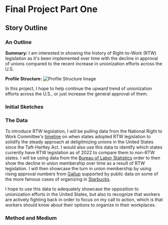 # Final Project Part One

## Story Outline

### An Outline

**Summary:** I am interested in showing the history of Right-to-Work (RTW) legislation as it's been implemented over time with the decline in approval of unions compared to the recent increase in unionization efforts across the U.S.

**Profile Structure:** 
![Profile Structure Image](https://ci3.googleusercontent.com/mail-img-att/AFCqZUQnJM3uGSnlqqdliTJ6xyFp9XfczqAu3TLEFC03YZ4taSEsVk2WvYOiM77ecIV7S5t2HxB4MqmFT3jqK90zpUKPhRakW8sg3izN78zcuI3WAJ05KDAxrlLZvqEA1rk3F2pIcEskQdWUjY68OxWFno-SAjuzavYAJGzEGAZWxXh9JBrGOYksCGDoD_MBzo3IQdJWDSuQC-akBWltoyt6bQ6c_CVcxjgyn-jnxe66PY8Qdho1JUHWzkVuBsV0EW-_ZEpH9zyOdD29BjfPaZmW_yQicsJeNVq6RrjXzlkTrisNLPNBn_M-CMoHy82zYYuNfgJuBHcU4_BlVFlj8_w6CCfOVhBeIxuxe80faXKxL1NykddIlbClUg9fS4fv2TYVUaK2O7_W8597-gJf5M28xXkdXZC-TVdVUyzEO-pm2tmfGZykaP8kavsalnbgCdkotkvX42cAkYhY9Mc6JPoZm6pxMy4CrFZ67ZUvmH5ec5CK8PZso-auRviyo5_onO4rMQdkOJr12VilaYpJxkhUlCiqJNCGjcSz16jAIJIo0Gc1kPMjzoqhhIWO02kR4vBj-VL6ogS14t9v7kijzsSGeVgZWoLvCO3HXGtT9idzHT_eoN-3dpGJS3zKKWM3I1rESqAnCusiqmS4ljJsID953zFtkOY5D_iHzJIDExv5o8GGpSnKdo4aXZXM6d4t-dQZWUfdVQRSNKWGvwG4gCFJh5JqBYNGQqu2t-nPHkvPSe3haCgUQQ60DPGGSXzcrttcLS2MjJGYtd2TmST_DRJ7QntOp8Q5mwS8Kh7cvIELKqVFXmKH7dk-DIkWH76c6fW4V8iC5qOMUbz10EDwrB7VUimCV7nT4DmNfnzojxdBkpmS_TBtFWvDC4PusY65az5TDKP8LiQPUoaQ0qhCW32Jl-GN3lr9RlpXRwe2YKMyik28v-9c26Tez6XHCQdurWNmEB12ZbD-NKvWabzrdiRgGd-86U-JetspQF9KBEbIGtX_S6YVuBY0ZjRhqXvRV9Bx3-w=s0-l75-ft)

In this project, I hope to help continue the upward trend of unionization efforts across the U.S., or just increase the general approval of them.

### Initial Sketches

### The Data

To introduce RTW legislation, I will be pulling data from the National Right to Work Committee's [timeline](/https://nrtwc.org/facts/state-right-to-work-timeline-2016/) on when states adopted RTW legislation to solidify the steady approach at deligitmizing unions in the United States since the Taft-Hartley Act. I would also use this data to identify which states currently have RTW legislation as of 2022 to compare them to non-RTW states. I will be using data from the [Bureau of Labor Statistics](/https://www.bls.gov/spotlight/2016/union-membership-in-the-united-states/home.htmin) order to then show the decline in union membership over time as a result of RTW legislation. I will then showcase the turn in union membership by using rising approval numbers from [Gallup](/https://news.gallup.com/poll/12751/labor-unions.aspx) supported by public data on some of the more famous cases of organizing in [Starbucks](/https://unionelections.org/data/starbucks/). 

I hope to use this data to adequately showcase the opposition to unionization efforts in the United States, but also to recognize that workers are actively fighting back in order to focus on my call to action, which is that workers should know about their options to organize in their workplaces.

### Method and Medium
